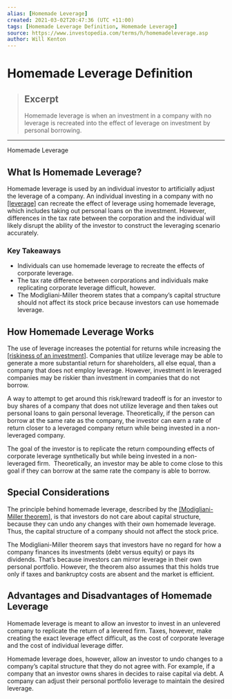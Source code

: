 ```yaml
---
alias: [Homemade Leverage]
created: 2021-03-02T20:47:36 (UTC +11:00)
tags: [Homemade Leverage Definition, Homemade Leverage]
source: https://www.investopedia.com/terms/h/homemadeleverage.asp
author: Will Kenton
---
```


# Homemade Leverage Definition

> ## Excerpt
> Homemade leverage is when an investment in a company with no leverage is recreated into the effect of leverage on investment by personal borrowing.

---

Homemade Leverage
## What Is Homemade Leverage?

Homemade leverage is used by an individual investor to artificially adjust the leverage of a company. An individual investing in a company with no [[leverage]](https://www.investopedia.com/terms/l/leverage.asp) can recreate the effect of leverage using homemade leverage, which includes taking out personal loans on the investment. However, differences in the tax rate between the corporation and the individual will likely disrupt the ability of the investor to construct the leveraging scenario accurately. 

### Key Takeaways

-   Individuals can use homemade leverage to recreate the effects of corporate leverage. 
-   The tax rate difference between corporations and individuals make replicating corporate leverage difficult, however. 
-   The Modigliani-Miller theorem states that a company’s capital structure should not affect its stock price because investors can use homemade leverage. 

## How Homemade Leverage Works

The use of leverage increases the potential for returns while increasing the [[riskiness of an investment]](https://www.investopedia.com/articles/investing/032415/how-investment-risk-quantified.asp). Companies that utilize leverage may be able to generate a more substantial return for shareholders, all else equal, than a company that does not employ leverage. However, investment in leveraged companies may be riskier than investment in companies that do not borrow. 

A way to attempt to get around this risk/reward tradeoff is for an investor to buy shares of a company that does not utilize leverage and then takes out personal loans to gain personal leverage. Theoretically, if the person can borrow at the same rate as the company, the investor can earn a rate of return closer to a leveraged company return while being invested in a non-leveraged company.

The goal of the investor is to replicate the return compounding effects of corporate leverage synthetically but while being invested in a non-leveraged firm.  Theoretically, an investor may be able to come close to this goal if they can borrow at the same rate the company is able to borrow. 

## Special Considerations 

The principle behind homemade leverage, described by the [[Modigliani-Miller theorem]](https://www.investopedia.com/terms/m/modigliani-millertheorem.asp), is that investors do not care about capital structure, because they can undo any changes with their own homemade leverage. Thus, the capital structure of a company should not affect the stock price. 

The Modigliani-Miller theorem says that investors have no regard for how a company finances its investments (debt versus equity) or pays its dividends. That’s because investors can mirror leverage in their own personal portfolio. However, the theorem also assumes that this holds true only if taxes and bankruptcy costs are absent and the market is efficient. 

## Advantages and Disadvantages of Homemade Leverage

Homemade leverage is meant to allow an investor to invest in an unlevered company to replicate the return of a levered firm. Taxes, however, make creating the exact leverage effect difficult, as the cost of corporate leverage and the cost of individual leverage differ. 

Homemade leverage does, however, allow an investor to undo changes to a company’s capital structure that they do not agree with. For example, if a company that an investor owns shares in decides to raise capital via debt. A company can adjust their personal portfolio leverage to maintain the desired leverage.
